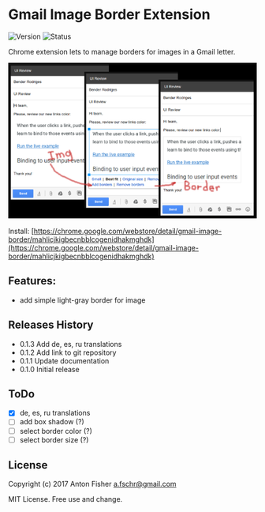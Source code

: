 # Gmail Image Border Extension

![Version](https://img.shields.io/badge/version-0.1.3-green.svg)
![Status](https://img.shields.io/badge/status-beta-blue.svg)

Chrome extension lets to manage borders for images in a Gmail letter.

![Main function](/images/ext-screenshot-640-400.png)

Install: [https://chrome.google.com/webstore/detail/gmail-image-border/mahlicjkigbecnbblcogenidhakmghdk](https://chrome.google.com/webstore/detail/gmail-image-border/mahlicjkigbecnbblcogenidhakmghdk)

## Features:

* add simple light-gray border for image

## Releases History

* 0.1.3 Add de, es, ru translations
* 0.1.2 Add link to git repository
* 0.1.1 Update documentation
* 0.1.0 Initial release

## ToDo

- [x] de, es, ru translations
- [ ] add box shadow (?)
- [ ] select border color (?)
- [ ] select border size (?)

## License

Copyright (c) 2017 Anton Fisher <a.fschr@gmail.com>

MIT License. Free use and change.

